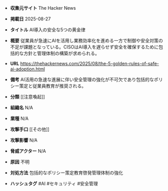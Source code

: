 - **収集元サイト**
The Hacker News

- **掲載日**
2025-08-27

- **タイトル**
AI導入の安全な5つの黄金律

- **概要**
従業員が急速にAIを活用し業務効率化を進める一方で制御や安全対策の不足が課題となっている。CISOはAI導入を遅らせず安全を確保するために包括的な方針と管理体制の構築が求められる。

- **URL**
https://thehackernews.com/2025/08/the-5-golden-rules-of-safe-ai-adoption.html

- **備考**
AI活用の急速な進展に伴い安全管理の強化が不可欠であり包括的なポリシー策定と従業員教育が推奨される。

- **分類**
[[注意喚起]]

- **組織名**
N/A

- **業種**
N/A

- **攻撃手口**
[[その他]]

- **攻撃影響**
N/A

- **脅威アクター**
N/A

- **原因**
不明

- **対処方法**
包括的なポリシー策定教育啓発管理体制の強化

- **ハッシュタグ**
#AI #セキュリティ #安全管理
